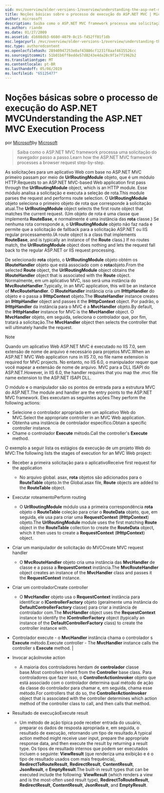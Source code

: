 ```yaml
---
uid: mvc/overview/older-versions-1/overview/understanding-the-asp-net-mvc-execution-process
title: Noções básicas sobre o processo de execução do ASP.NET MVC | Microsoft Docs
author: microsoft
description: Saiba como o ASP.NET MVC framework processa uma solicitação do navegador passo a passo.
ms.author: riande
ms.date: 01/27/2009
ms.assetid: d1608db3-660d-4079-8c15-f452ff01f1db
msc.legacyurl: /mvc/overview/older-versions-1/overview/understanding-the-asp-net-mvc-execution-process
msc.type: authoredcontent
ms.openlocfilehash: 28940947253e0af43886cf1231f8aaf4615526cc
ms.sourcegitcommit: 51b01b6ff8edde57d8243e4da28c9f1e7f1962b2
ms.translationtype: MT
ms.contentlocale: pt-BR
ms.lasthandoff: 05/06/2019
ms.locfileid: "65125477"
---
```

# <a name="understanding-the-aspnet-mvc-execution-process"></a><span data-ttu-id="6559e-103">Noções básicas sobre o processo de execução do ASP.NET MVC</span><span class="sxs-lookup"><span data-stu-id="6559e-103">Understanding the ASP.NET MVC Execution Process</span></span>

<span data-ttu-id="6559e-104">por [Microsoft](https://github.com/microsoft)</span><span class="sxs-lookup"><span data-stu-id="6559e-104">by [Microsoft](https://github.com/microsoft)</span></span>

> <span data-ttu-id="6559e-105">Saiba como o ASP.NET MVC framework processa uma solicitação do navegador passo a passo.</span><span class="sxs-lookup"><span data-stu-id="6559e-105">Learn how the ASP.NET MVC framework processes a browser request step-by-step.</span></span>

<span data-ttu-id="6559e-106">As solicitações para um aplicativo Web com base no ASP.NET MVC primeiro passam por meio de **UrlRoutingModule** objeto, que é um módulo HTTP.</span><span class="sxs-lookup"><span data-stu-id="6559e-106">Requests to an ASP.NET MVC-based Web application first pass through the **UrlRoutingModule** object, which is an HTTP module.</span></span> <span data-ttu-id="6559e-107">Esse módulo analisa a solicitação e executa a seleção de rota.</span><span class="sxs-lookup"><span data-stu-id="6559e-107">This module parses the request and performs route selection.</span></span> <span data-ttu-id="6559e-108">O **UrlRoutingModule** objeto seleciona o primeiro objeto de rota que corresponde à solicitação atual.</span><span class="sxs-lookup"><span data-stu-id="6559e-108">The **UrlRoutingModule** object selects the first route object that matches the current request.</span></span> <span data-ttu-id="6559e-109">(Um objeto de rota é uma classe que implementa **RouteBase**, e normalmente é uma instância das **rota** classe.) Se nenhuma rota corresponde a, o **UrlRoutingModule** objeto não faz nada e permite que a solicitação de fallback para a solicitação ASP.NET ou IIS regular processamento.</span><span class="sxs-lookup"><span data-stu-id="6559e-109">(A route object is a class that implements **RouteBase**, and is typically an instance of the **Route** class.) If no routes match, the **UrlRoutingModule** object does nothing and lets the request fall back to the regular ASP.NET or IIS request processing.</span></span>

<span data-ttu-id="6559e-110">De selecionado **rota** objeto, o **UrlRoutingModule** objeto obtém os **IRouteHandler** objeto que está associado com o **rota**objeto.</span><span class="sxs-lookup"><span data-stu-id="6559e-110">From the selected **Route** object, the **UrlRoutingModule** object obtains the **IRouteHandler** object that is associated with the **Route** object.</span></span> <span data-ttu-id="6559e-111">Normalmente, em um aplicativo MVC, isso será uma instância do **MvcRouteHandler**.</span><span class="sxs-lookup"><span data-stu-id="6559e-111">Typically, in an MVC application, this will be an instance of **MvcRouteHandler**.</span></span> <span data-ttu-id="6559e-112">O **IRouteHandler** instância cria um **IHttpHandler** do objeto e o passa a **IHttpContext** objeto.</span><span class="sxs-lookup"><span data-stu-id="6559e-112">The **IRouteHandler** instance creates an **IHttpHandler** object and passes it the **IHttpContext** object.</span></span> <span data-ttu-id="6559e-113">Por padrão, o **IHttpHandler** da instância para o MVC é a **MvcHandler** objeto.</span><span class="sxs-lookup"><span data-stu-id="6559e-113">By default, the **IHttpHandler** instance for MVC is the **MvcHandler** object.</span></span> <span data-ttu-id="6559e-114">O **MvcHandler** objeto, em seguida, seleciona o controlador que, por fim, tratará a solicitação.</span><span class="sxs-lookup"><span data-stu-id="6559e-114">The **MvcHandler** object then selects the controller that will ultimately handle the request.</span></span>

> [!NOTE]
> <span data-ttu-id="6559e-115">Quando um aplicativo Web ASP.NET MVC é executado no IIS 7.0, sem extensão de nome de arquivo é necessário para projetos MVC.</span><span class="sxs-lookup"><span data-stu-id="6559e-115">When an ASP.NET MVC Web application runs in IIS 7.0, no file name extension is required for MVC projects.</span></span> <span data-ttu-id="6559e-116">No entanto, no IIS 6.0, o manipulador requer que você mapear a extensão de nome de arquivo. MVC para a DLL ISAPI do ASP.NET.</span><span class="sxs-lookup"><span data-stu-id="6559e-116">However, in IIS 6.0, the handler requires that you map the .mvc file name extension to the ASP.NET ISAPI DLL.</span></span>

<span data-ttu-id="6559e-117">O módulo e o manipulador são os pontos de entrada para a estrutura MVC do ASP.NET.</span><span class="sxs-lookup"><span data-stu-id="6559e-117">The module and handler are the entry points to the ASP.NET MVC framework.</span></span> <span data-ttu-id="6559e-118">Eles executam as seguintes ações:</span><span class="sxs-lookup"><span data-stu-id="6559e-118">They perform the following actions:</span></span>

- <span data-ttu-id="6559e-119">Selecione o controlador apropriado em um aplicativo Web do MVC.</span><span class="sxs-lookup"><span data-stu-id="6559e-119">Select the appropriate controller in an MVC Web application.</span></span>
- <span data-ttu-id="6559e-120">Obtenha uma instância de controlador específico.</span><span class="sxs-lookup"><span data-stu-id="6559e-120">Obtain a specific controller instance.</span></span>
- <span data-ttu-id="6559e-121">Chame o controlador **Execute** método.</span><span class="sxs-lookup"><span data-stu-id="6559e-121">Call the controller's **Execute** method.</span></span>

<span data-ttu-id="6559e-122">O exemplo a seguir lista os estágios da execução de um projeto Web do MVC:</span><span class="sxs-lookup"><span data-stu-id="6559e-122">The following lists the stages of execution for an MVC Web project:</span></span>

- <span data-ttu-id="6559e-123">Receber a primeira solicitação para o aplicativo</span><span class="sxs-lookup"><span data-stu-id="6559e-123">Receive first request for the application</span></span> 

    - <span data-ttu-id="6559e-124">No arquivo global. asax, **rota** objetos são adicionados para o **RouteTable** objeto.</span><span class="sxs-lookup"><span data-stu-id="6559e-124">In the Global.asax file, **Route** objects are added to the **RouteTable** object.</span></span>
- <span data-ttu-id="6559e-125">Executar roteamento</span><span class="sxs-lookup"><span data-stu-id="6559e-125">Perform routing</span></span> 

    - <span data-ttu-id="6559e-126">O **UrlRoutingModule** módulo usa a primeira correspondência **rota** objeto o **RouteTable** coleção para criar o **RouteData** objeto, que, em seguida, ele usa para criar uma **RequestContext** (**IHttpContext**) objeto.</span><span class="sxs-lookup"><span data-stu-id="6559e-126">The **UrlRoutingModule** module uses the first matching **Route** object in the **RouteTable** collection to create the **RouteData** object, which it then uses to create a **RequestContext** (**IHttpContext**) object.</span></span>
- <span data-ttu-id="6559e-127">Criar um manipulador de solicitação do MVC</span><span class="sxs-lookup"><span data-stu-id="6559e-127">Create MVC request handler</span></span> 

    - <span data-ttu-id="6559e-128">O **MvcRouteHandler** objeto cria uma instância das **MvcHandler** de classe e a passa a **RequestContext** instância.</span><span class="sxs-lookup"><span data-stu-id="6559e-128">The **MvcRouteHandler** object creates an instance of the **MvcHandler** class and passes it the **RequestContext** instance.</span></span>
- <span data-ttu-id="6559e-129">Criar um controlador</span><span class="sxs-lookup"><span data-stu-id="6559e-129">Create controller</span></span> 

    - <span data-ttu-id="6559e-130">O **MvcHandler** objeto usa o **RequestContext** instância para identificar o **IControllerFactory** objeto (geralmente uma instância do  **DefaultControllerFactory** classe) para criar a instância de controlador com.</span><span class="sxs-lookup"><span data-stu-id="6559e-130">The **MvcHandler** object uses the **RequestContext** instance to identify the **IControllerFactory** object (typically an instance of the **DefaultControllerFactory** class) to create the controller instance with.</span></span>
- <span data-ttu-id="6559e-131">Controlador execute - o **MvcHandler** instância chama o controlador s **Execute** método.</span><span class="sxs-lookup"><span data-stu-id="6559e-131">Execute controller - The **MvcHandler** instance calls the controller s **Execute** method.</span></span> |
- <span data-ttu-id="6559e-132">Invocar ação</span><span class="sxs-lookup"><span data-stu-id="6559e-132">Invoke action</span></span> 

    - <span data-ttu-id="6559e-133">A maioria dos controladores herdam de **controlador** classe base.</span><span class="sxs-lookup"><span data-stu-id="6559e-133">Most controllers inherit from the **Controller** base class.</span></span> <span data-ttu-id="6559e-134">Para controladores que fazer isso, o **ControllerActionInvoker** objeto que está associado com o controlador determina qual método de ação da classe do controlador para chamar e, em seguida, chama esse método.</span><span class="sxs-lookup"><span data-stu-id="6559e-134">For controllers that do so, the **ControllerActionInvoker** object that is associated with the controller determines which action method of the controller class to call, and then calls that method.</span></span>
- <span data-ttu-id="6559e-135">Resultado de execução</span><span class="sxs-lookup"><span data-stu-id="6559e-135">Execute result</span></span> 

    - <span data-ttu-id="6559e-136">Um método de ação típica pode receber entrada do usuário, preparar os dados de resposta apropriada e, em seguida, o resultado de execução, retornando um tipo de resultado.</span><span class="sxs-lookup"><span data-stu-id="6559e-136">A typical action method might receive user input, prepare the appropriate response data, and then execute the result by returning a result type.</span></span> <span data-ttu-id="6559e-137">Os tipos de resultado internos que podem ser executados incluem o seguinte: **ViewResult** (que renderiza uma exibição e é o tipo de resultado usados com mais frequência), **RedirectToRouteResult**, **RedirectResult**, **ContentResult**,  **JsonResult**, e **EmptyResult**.</span><span class="sxs-lookup"><span data-stu-id="6559e-137">The built-in result types that can be executed include the following: **ViewResult** (which renders a view and is the most-often used result type), **RedirectToRouteResult**, **RedirectResult**, **ContentResult**, **JsonResult**, and **EmptyResult**.</span></span>
